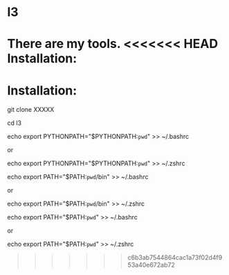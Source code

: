 # l3
There are my tools.
<<<<<<< HEAD
Installation:
=======
# Installation:
git clone XXXXX

cd l3

echo export PYTHONPATH="\$PYTHONPATH:`pwd`" >> ~/.bashrc

or

echo export PYTHONPATH="\$PYTHONPATH:`pwd`" >> ~/.zshrc 


echo export PATH="\$PATH:`pwd`/bin" >> ~/.bashrc

or

echo export PATH="\$PATH:`pwd`/bin" >> ~/.zshrc 


echo export PATH="\$PATH:`pwd`" >> ~/.bashrc

or

echo export PATH="\$PATH:`pwd`" >> ~/.zshrc 
>>>>>>> c6b3ab7544864cac1a73f02d4f953a40e672ab72
